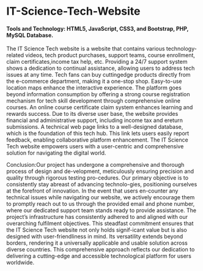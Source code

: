 # IT-Science-Tech-Website
#### Tools and Technology: HTML5, JavaScript, CSS3, and Bootstrap, PHP, MySQL Database.

The IT Science Tech website is a website that contains various technology-related videos, tech product purchases, support teams, course enrollment, claim certificates,income tax help, etc. Providing a 24/7 support system shows a dedication to continual assistance, allowing users to address tech issues at any time. Tech fans can buy cuttingedge products directly from the e-commerce department, making it a one-stop shop. Easy-to-use location maps enhance the interactive experience. The platform goes beyond information consumption by offering a strong course registration mechanism for tech skill development through comprehensive online courses. An online course certificate claim system enhances learning and rewards success. Due to its diverse user base, the website provides financial and administrative support, including income tax and ereturn submissions. A technical web page links to a well-designed database, which is the foundation of this tech hub. This link lets users easily report feedback, enabling collaborative platform enhancement. The IT Science Tech website empowers users with a user-centric and comprehensive solution for navigating the digital world. 

 Conclusion:Our project has undergone a comprehensive and thorough process of design and de-velopment, meticulously ensuring precision and quality through rigorous testing pro-cedures. Our primary objective is to consistently stay abreast of advancing technolo-gies, positioning ourselves at the forefront of innovation. In the event that users en-counter any technical issues while navigating our website, we actively encourage them to promptly reach out to us through the provided email and phone number, where our dedicated support team stands ready to provide assistance. The project’s infrastructure has consistently adhered to and aligned with our overarching fulfilment objectives. This steadfast commitment ensures that the IT Science Tech website not only holds signif-icant value but is also designed with user-friendliness in mind. Its versatility extends beyond borders, rendering it a universally applicable and usable solution across diverse countries. This comprehensive approach reflects our dedication to delivering a cutting-edge and accessible technological platform for users worldwide.


